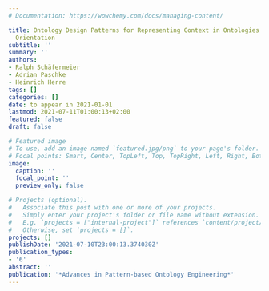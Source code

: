 ```yaml
---
# Documentation: https://wowchemy.com/docs/managing-content/

title: Ontology Design Patterns for Representing Context in Ontologies Using Aspect
  Orientation
subtitle: ''
summary: ''
authors:
- Ralph Schäfermeier
- Adrian Paschke
- Heinrich Herre
tags: []
categories: []
date: to appear in 2021-01-01
lastmod: 2021-07-11T01:00:13+02:00
featured: false
draft: false

# Featured image
# To use, add an image named `featured.jpg/png` to your page's folder.
# Focal points: Smart, Center, TopLeft, Top, TopRight, Left, Right, BottomLeft, Bottom, BottomRight.
image:
  caption: ''
  focal_point: ''
  preview_only: false

# Projects (optional).
#   Associate this post with one or more of your projects.
#   Simply enter your project's folder or file name without extension.
#   E.g. `projects = ["internal-project"]` references `content/project/deep-learning/index.md`.
#   Otherwise, set `projects = []`.
projects: []
publishDate: '2021-07-10T23:00:13.374030Z'
publication_types:
- '6'
abstract: ''
publication: '*Advances in Pattern-based Ontology Engineering*'
---
```

